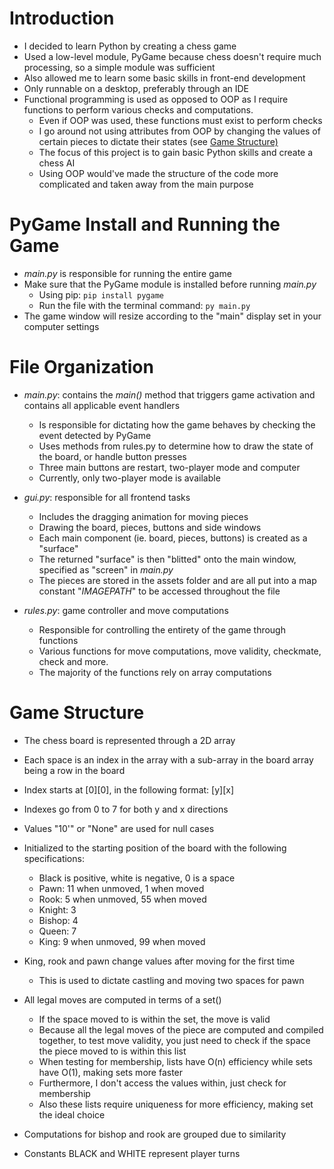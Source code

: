 # **Introduction**                       
- I decided to learn Python by creating a chess game 
- Used a low-level module, PyGame because chess doesn't require much processing, 
    so a simple module was sufficient
- Also allowed me to learn some basic skills in front-end development
- Only runnable on a desktop, preferably through an IDE
- Functional programming is used as opposed to OOP as I require functions to perform various checks and computations. 
  - Even if OOP was used, these functions must exist to perform checks
  - I go around not using attributes from OOP by changing the values of certain pieces to dictate their states (see [Game Structure)](https://github.com/GeorgesCoding/Chess?tab=readme-ov-file#game-structure)
  - The focus of this project is to gain basic Python skills and create a chess AI
  - Using OOP would've made the structure of the code more complicated and taken away from the main purpose
  
#
# **PyGame Install and Running the Game**
- _main.py_ is responsible for running the entire game
- Make sure that the PyGame module is installed before running _main.py_
    - Using pip: `pip install pygame`
    - Run the file with the terminal command: `py main.py`
- The game window will resize according to the "main" display set in your computer settings

#
# File Organization
- _main.py_: contains the _main()_ method that triggers game activation and contains all applicable event handlers
  - Is responsible for dictating how the game behaves by checking the event detected by PyGame
  - Uses methods from rules.py to determine how to draw the state of the board, or handle button presses
  - Three main buttons are restart, two-player mode and computer
  - Currently, only two-player mode is available

- _gui.py_: responsible for all frontend tasks
   - Includes the dragging animation for moving pieces
   - Drawing the board, pieces, buttons and side windows
   - Each main component (ie. board, pieces, buttons) is created as a "surface"
   - The returned "surface" is then "blitted" onto the main window, specified as "screen" in _main.py_
   - The pieces are stored in the assets folder and are all put into a map constant "_IMAGEPATH_" to be accessed throughout the file

- _rules.py_: game controller and move computations
  - Responsible for controlling the entirety of the game through functions
  - Various functions for move computations, move validity, checkmate, check and more.
  - The majority of the functions rely on array computations

#
# Game Structure
- The chess board is represented through a 2D array
- Each space is an index in the array with a sub-array in the board array being a row in the board
- Index starts at [0][0], in the following format: [y][x]
- Indexes go from 0 to 7 for both y and x directions
- Values "10'" or "None" are used for null cases

- Initialized to the starting position of the board with the following specifications:
  - Black is positive, white is negative, 0 is a space
  - Pawn: 11 when unmoved, 1 when moved
  - Rook: 5 when unmoved, 55 when moved
  - Knight: 3
  - Bishop: 4
  - Queen: 7
  - King: 9 when unmoved, 99 when moved
- King, rook and pawn change values after moving for the first time
    - This is used to dictate castling and moving two spaces for pawn

- All legal moves are computed in terms of a set()
  - If the space moved to is within the set, the move is valid
  - Because all the legal moves of the piece are computed and compiled together, to test move validity,
    you just need to check if the space the piece moved to is within this list
  - When testing for membership, lists have O(n) efficiency while sets have O(1), making sets more faster
  - Furthermore, I don't access the values within, just check for membership
  - Also these lists require uniqueness for more efficiency, making set the ideal choice

- Computations for bishop and rook are grouped due to similarity
- Constants BLACK and WHITE represent player turns
